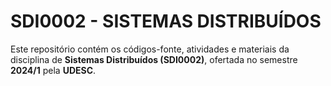 # SDI0002 - SISTEMAS DISTRIBUÍDOS

Este repositório contém os códigos-fonte, atividades e materiais da disciplina de **Sistemas Distribuídos (SDI0002)**, ofertada no semestre **2024/1** pela **UDESC**.
